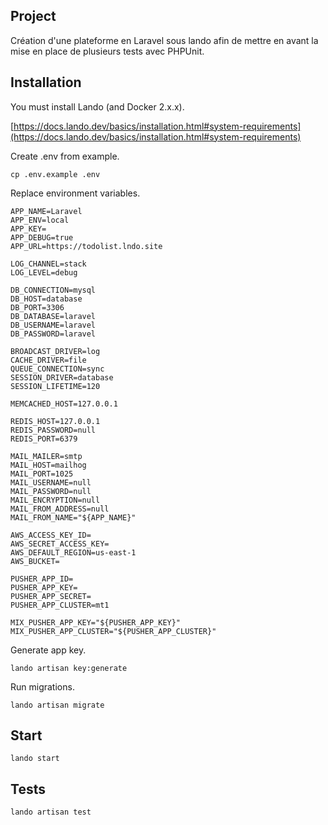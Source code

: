 ## Project
Création d'une plateforme en Laravel sous lando afin de mettre en avant la mise en place de plusieurs tests avec PHPUnit.

## Installation

  

You must install Lando (and Docker 2.x.x).

  
[https://docs.lando.dev/basics/installation.html#system-requirements](https://docs.lando.dev/basics/installation.html#system-requirements)

Create .env from example.

`cp .env.example .env`

Replace environment variables.

    APP_NAME=Laravel
    APP_ENV=local
    APP_KEY=
    APP_DEBUG=true
    APP_URL=https://todolist.lndo.site
    
    LOG_CHANNEL=stack
    LOG_LEVEL=debug
    
    DB_CONNECTION=mysql
    DB_HOST=database
    DB_PORT=3306
    DB_DATABASE=laravel
    DB_USERNAME=laravel
    DB_PASSWORD=laravel
    
    BROADCAST_DRIVER=log
    CACHE_DRIVER=file
    QUEUE_CONNECTION=sync
    SESSION_DRIVER=database
    SESSION_LIFETIME=120
    
    MEMCACHED_HOST=127.0.0.1
    
    REDIS_HOST=127.0.0.1
    REDIS_PASSWORD=null
    REDIS_PORT=6379
    
    MAIL_MAILER=smtp
    MAIL_HOST=mailhog
    MAIL_PORT=1025
    MAIL_USERNAME=null
    MAIL_PASSWORD=null
    MAIL_ENCRYPTION=null
    MAIL_FROM_ADDRESS=null
    MAIL_FROM_NAME="${APP_NAME}"
    
    AWS_ACCESS_KEY_ID=
    AWS_SECRET_ACCESS_KEY=
    AWS_DEFAULT_REGION=us-east-1
    AWS_BUCKET=
    
    PUSHER_APP_ID=
    PUSHER_APP_KEY=
    PUSHER_APP_SECRET=
    PUSHER_APP_CLUSTER=mt1
    
    MIX_PUSHER_APP_KEY="${PUSHER_APP_KEY}"
    MIX_PUSHER_APP_CLUSTER="${PUSHER_APP_CLUSTER}"

Generate app key.

`lando artisan key:generate`

Run migrations.

`lando artisan migrate`

## Start

`lando start`

## Tests

`lando artisan test`